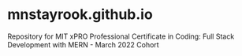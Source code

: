 # mnstayrook.github.io
Repository for MIT xPRO Professional Certificate in Coding: Full Stack Development with MERN - March 2022 Cohort
